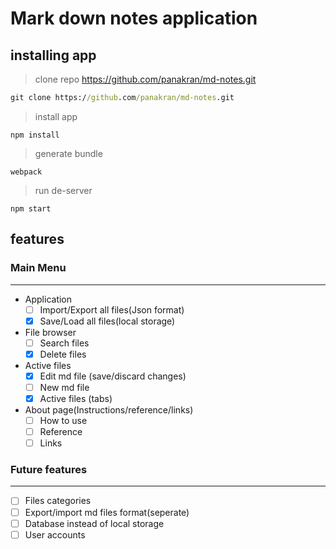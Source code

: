 # Mark down notes application

## installing app

> clone repo https://github.com/panakran/md-notes.git

```cmd
git clone https://github.com/panakran/md-notes.git
```

> install app

```
npm install
```
> generate bundle

```
webpack
```

> run de-server

```
npm start
```

## features


### Main Menu

---

+ Application
    - [ ] Import/Export all files(Json format)
    - [x] Save/Load all files(local storage)
+ File browser
    - [ ] Search files
    - [x] Delete files
+ Active files
    - [x] Edit md file (save/discard changes)
    - [ ] New md file
    - [x] Active files (tabs)
+ About page(Instructions/reference/links)
    - [ ] How to use
    - [ ] Reference
    - [ ] Links

### Future features

---

+ [ ] Files categories
+ [ ] Export/import md files format(seperate)
+ [ ] Database instead of local storage
+ [ ] User accounts
